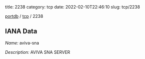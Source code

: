 title: 2238
category: tcp
date: 2022-02-10T22:46:10
slug: tcp/2238

[portdb](/) / [tcp](/category/tcp.html) / 2238


## IANA Data

_Name:_ aviva-sna

_Description:_ AVIVA SNA SERVER

